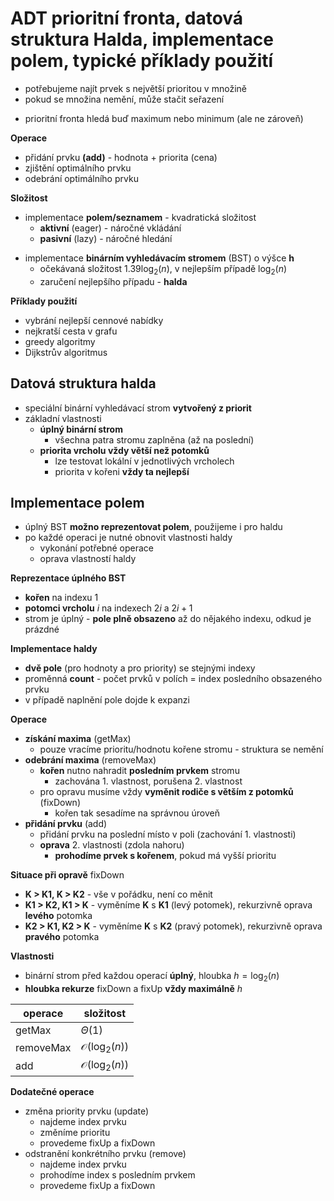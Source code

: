 # ADT prioritní fronta, datová struktura Halda, implementace polem, typické příklady použití

- potřebujeme najít prvek s největší prioritou v množině
- pokud se množina nemění, může stačit seřazení
+ prioritní fronta hledá buď maximum nebo minimum (ale ne zároveň)

**Operace**
- přidání prvku **(add)** - hodnota + priorita (cena)
- zjištění optimálního prvku
- odebrání optimálního prvku

**Složitost**
- implementace **polem/seznamem** - kvadratická složitost
	- **aktivní** (eager) - náročné vkládání
	- **pasivní** (lazy) - náročné hledání
+ implementace **binárním vyhledávacím stromem** (BST) o výšce **h**
	+ očekávaná složitost $1.39\log_{2}(n)$, v nejlepším případě $\log_{2}(n)$
	+ zaručení nejlepšího případu - **halda**

**Příklady použití**
- vybrání nejlepší cennové nabídky
- nejkratší cesta v grafu
- greedy algoritmy
- Dijkstrův algoritmus

## Datová struktura halda

- speciální binární vyhledávací strom **vytvořený z priorit**
- základní vlastnosti
	- **úplný binární strom**
		- všechna patra stromu zaplněna (až na poslední)
	- **priorita vrcholu vždy větší než potomků**
		- lze testovat lokální v jednotlivých vrcholech
		- priorita v kořeni **vždy ta nejlepší**

## Implementace polem

- úplný BST **možno reprezentovat polem**, použijeme i pro haldu
- po každé operaci je nutné obnovit vlastnosti haldy
	- vykonání potřebné operace
	- oprava vlastností haldy

**Reprezentace úplného BST**
- **kořen** na indexu $1$
- **potomci vrcholu** $i$ na indexech $2i$ a $2i+1$
- strom je úplný - **pole plně obsazeno** až do nějakého indexu, odkud je prázdné

**Implementace haldy**
- **dvě pole** (pro hodnoty a pro priority) se stejnými indexy
- proměnná **count** - počet prvků v polích = index posledního obsazeného prvku
- v případě naplnění pole dojde k expanzi

**Operace**
- **získání maxima** (getMax)
	- pouze vracíme prioritu/hodnotu kořene stromu - struktura se nemění
- **odebrání maxima** (removeMax)
	- **kořen** nutno nahradit **posledním prvkem** stromu
		- zachována 1. vlastnost, porušena 2. vlastnost
	- pro opravu musíme vždy **vyměnit rodiče s větším z potomků** (fixDown)
		- kořen tak sesadíme na správnou úroveň
- **přidání prvku** (add)
	- přidání prvku na poslední místo v poli (zachování 1. vlastnosti)
	- **oprava** 2. vlastnosti (zdola nahoru)
		- **prohodíme prvek s kořenem**, pokud má vyšší prioritu

**Situace při opravě** fixDown
- **K > K1, K > K2** - vše v pořádku, není co měnit
- **K1 > K2, K1 > K** - vyměníme **K** s **K1** (levý potomek), rekurzivně oprava **levého** potomka
- **K2 > K1, K2 > K** - vyměníme **K** s **K2** (pravý potomek), rekurzivně oprava **pravého** potomka

**Vlastnosti**
- binární strom před každou operací **úplný**, hloubka $h = \log_{2}(n)$
- **hloubka rekurze** fixDown a fixUp **vždy maximálně** $h$

| operace   | složitost                  |
| --------- | -------------------------- |
| getMax    | $\Theta(1)$                |
| removeMax | $\mathcal{O}(\log_{2}(n))$ |
| add       | $\mathcal{O}(\log_{2}(n))$ |

**Dodatečné operace**
- změna priority prvku (update)
	- najdeme index prvku
	- změníme prioritu
	- provedeme fixUp a fixDown
- odstranění konkrétního prvku (remove)
	- najdeme index prvku
	- prohodíme index s posledním prvkem
	- provedeme fixUp a fixDown